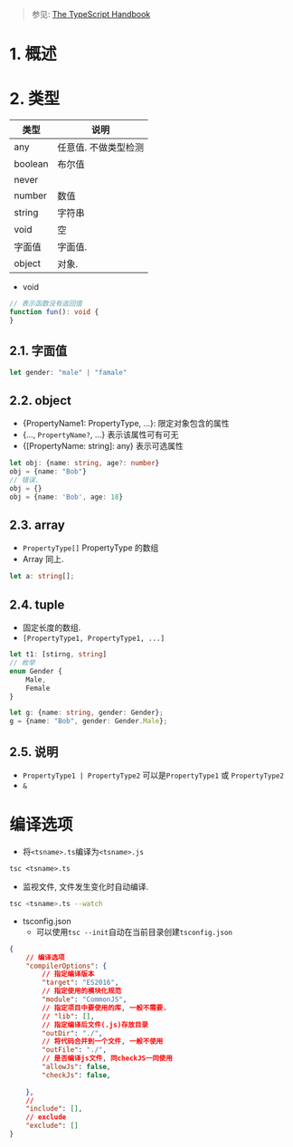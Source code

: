 >  参见: [The TypeScript Handbook](https://www.typescriptlang.org/docs/handbook/intro.html)

# 1. 概述



# 2. 类型

类型|说明
-|-
any | 任意值. 不做类型检测
boolean | 布尔值
never | 
number | 数值
string | 字符串
void | 空
字面值 | 字面值. 
object | 对象. 

- void
```ts
// 表示函数没有返回值
function fun(): void {
}
```

## 2.1. 字面值
```ts
let gender: "male" | "famale"
```

## 2.2. object
- {PropertyName1: PropertyType, ...}: 限定对象包含的属性
- {..., `PropertyName?`, ...} 表示该属性可有可无
- {[PropertyName: string]: any} 表示可选属性

```ts
let obj: {name: string, age?: number}
obj = {name: "Bob"}
// 错误.
obj = {}
obj = {name: 'Bob', age: 18}
```

## 2.3. array

- `PropertyType[]` PropertyType 的数组
- Array<PropertyType> 同上.

```ts
let a: string[];
```

## 2.4. tuple

- 固定长度的数组.
- `[PropertyType1, PropertyType1, ...]`

```ts
let t1: [stirng, string]
// 枚举
enum Gender {
    Male,
    Female
}

let g: {name: string, gender: Gender};
g = {name: "Bob", gender: Gender.Male};
```

## 2.5. 说明

- `PropertyType1 | PropertyType2` 可以是`PropertyType1` 或 `PropertyType2`
- `&`

# 编译选项
- 将`<tsname>.ts`编译为`<tsname>.js`
```
tsc <tsname>.ts
```
- 监视文件, 文件发生变化时自动编译.
```bash
tsc <tsname>.ts --watch
```
- tsconfig.json
  - 可以使用`tsc --init`自动在当前目录创建`tsconfig.json`
```json
{
    // 编译选项
    "compilerOptions": {
        // 指定编译版本
        "target": "ES2016",
        // 指定使用的模块化规范
        "module": "CommonJS",
        // 指定项目中要使用的库, 一般不需要.
        // "lib": [],
        // 指定编译后文件(.js)存放目录
        "outDir": "./",
        // 将代码合并到一个文件, 一般不使用
        "outFile": "./",
        // 是否编译js文件, 同checkJS一同使用
        "allowJs": false,
        "checkJs": false,
        
    },
    // 
    "include": [],
    // exclude
    "exclude": []
}
```

